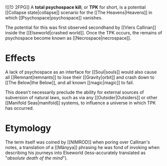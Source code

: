![[⎋ 2FPG]]
A **total psychospace kill**, or **TPK** for short, is a potential [[Collapse state|collapse]] scenario for the [[The Heavens|Heavens]] in which [[Psychospace|psychospace]] vanishes. 

The potential for this was first observed secondhand by [[Viers Callinan]] inside the [[Elseworld|crashed world]]. Once the TPK occurs, the remains of psychospace become known as [[Necrospace|necrospace]].

# Effects

A lack of psychospace as an interface for [[Soul|souls]] would also cause all [[Remnant|remnants]] to lose their [[Gravity|orbit]] and crash down to [[The Below|the Below]], and all known [[magic|magic]] to fail. 

This doesn't necessarily preclude the ability for external sources of subversion of natural laws, such as via any [[Outsider|Outsiders]] or other [[Manifold Seas|manifold]] systems, to influence a universe in which TPK has occurred. 

# Etymology
The term itself was coined by [[NIMROD]] when poring over Callinan's notes, a translation of a [[Mänyya]] phrasing he was fond of invoking when describing his journeys into Elseworld (less-accurately translated as "*absolute death of the mind*").